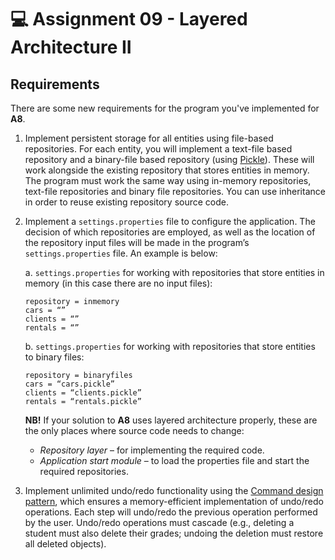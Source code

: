 # 💻 Assignment 09 - Layered Architecture II
## Requirements
There are some new requirements for the program you've implemented for **A8**. 

1. Implement persistent storage for all entities using file-based repositories. For each entity, you will implement a text-file based repository and a binary-file based repository (using [Pickle](https://docs.python.org/3/library/pickle.html)). These will work alongside the existing repository that stores entities in memory. The program must work the same way using in-memory repositories, text-file repositories and binary file repositories. You can use inheritance in order to reuse existing repository source code.
2. Implement a `settings.properties` file to configure the application. The decision of which repositories are employed, as well as the location of the repository input files will be made in the program’s `settings.properties` file. An example is below:

    a. `settings.properties` for working with repositories that store entities in memory (in this case there are no input files):
    ```
    repository = inmemory
    cars = “”
    clients = “”
    rentals = “”
    ```
    b. `settings.properties` for working with repositories that store entities to binary files:
    ```
    repository = binaryfiles
    cars = “cars.pickle”
    clients = “clients.pickle”
    rentals = “rentals.pickle”
    ```
    
    **NB!** If your solution to **A8** uses layered architecture properly, these are the only places where source code needs to change:
    - *Repository layer* – for implementing the required code.
    - *Application start module* – to load the properties file and start the required repositories.

3. Implement unlimited undo/redo functionality using the [Command design pattern](https://refactoring.guru/design-patterns/command), which ensures a memory-efficient implementation of undo/redo operations. Each step will undo/redo the previous operation performed by the user. Undo/redo operations must cascade (e.g., deleting a student must also delete their grades; undoing the deletion must restore all deleted objects).
